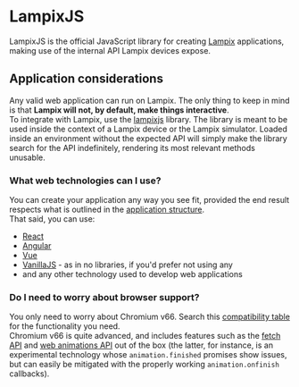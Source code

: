 # LampixJS

LampixJS is the official JavaScript library for creating [Lampix](https://lampix.com/) applications, making use of the internal API Lampix devices expose.

## Application considerations

Any valid web application can run on Lampix. The only thing to keep in mind is that **Lampix will not, by default, make things interactive**.  
To integrate with Lampix, use the [lampixjs](https://www.npmjs.com/package/@lampix/core) library. The library is meant to be used inside the context of a Lampix device or the Lampix simulator. Loaded inside an environment without the expected API will simply make the library search for the API indefinitely, rendering its most relevant methods unusable.

### What web technologies can I use?

You can create your application any way you see fit, provided the end result respects what is outlined in the [application structure](./docs/app-dev/application-structure.md).  
That said, you can use:
* [React](https://reactjs.org/)
* [Angular](https://angular.io/)
* [Vue](https://vuejs.org/)
* [VanillaJS](http://vanilla-js.com/) - as in no libraries, if you'd prefer not using any
* and any other technology used to develop web applications

### Do I need to worry about browser support?

You only need to worry about Chromium v66. Search this [compatibility table](https://caniuse.com/#compare=chrome+66) for the functionality you need.  
Chromium v66 is quite advanced, and includes features such as the [fetch API](https://developer.mozilla.org/en-US/docs/Web/API/Fetch_API) and [web animations API](https://developer.mozilla.org/en-US/docs/Web/API/Web_Animations_API) out of the box (the latter, for instance, is an experimental technology whose `animation.finished` promises show issues, but can easily be mitigated with the properly working `animation.onfinish` callbacks).
